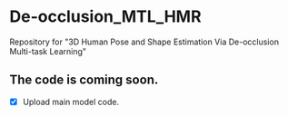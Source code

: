 # De-occlusion_MTL_HMR
Repository for "3D Human Pose and Shape Estimation Via De-occlusion Multi-task Learning"
## The code is coming soon.
- [x] Upload main model code.

